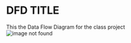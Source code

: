 # DFD TITLE
 This the Data Flow Diagram for the class project <br/>
![image not found](http://bluebuffalo.com/globalassets/for-dogs/teaser-images/dry-food-teaser.png "dog food")

